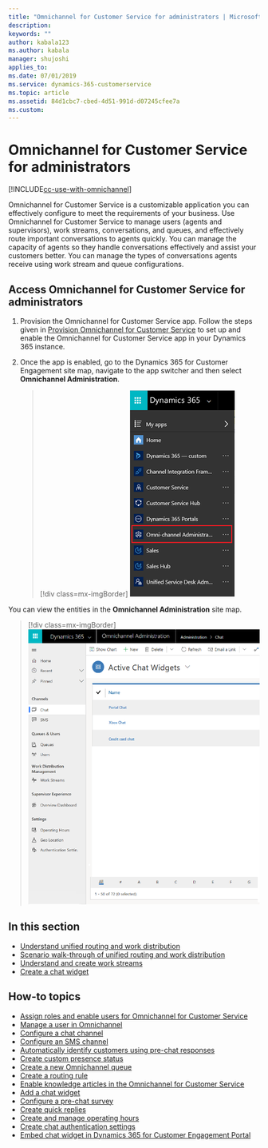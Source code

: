 ```yaml
---
title: "Omnichannel for Customer Service for administrators | MicrosoftDocs"
description: 
keywords: ""
author: kabala123
ms.author: kabala
manager: shujoshi
applies_to: 
ms.date: 07/01/2019
ms.service: dynamics-365-customerservice
ms.topic: article
ms.assetid: 84d1cbc7-cbed-4d51-991d-d07245cfee7a
ms.custom: 
---
```

# Omnichannel for Customer Service for administrators

[!INCLUDE[cc-use-with-omnichannel](../../includes/cc-use-with-omnichannel.md)]

Omnichannel for Customer Service is a customizable application you can effectively configure to meet the requirements of your business. Use Omnichannel for Customer Service to manage users (agents and supervisors), work streams, conversations, and queues, and effectively route important conversations to agents quickly. You can manage the capacity of agents so they handle conversations effectively and assist your customers better. You can manage the types of conversations agents receive using work stream and queue configurations.

## Access Omnichannel for Customer Service for administrators

1. Provision the Omnichannel for Customer Service app. Follow the steps given in [Provision Omnichannel for Customer Service](omnichannel-provision-license.md) to set up and enable the Omnichannel for Customer Service app in your Dynamics 365 instance.

2. Once the app is enabled, go to the Dynamics 365 for Customer Engagement site map, navigate to the app switcher and then select **Omnichannel Administration**.

    > [!div class=mx-imgBorder] 
    > ![App switcher](../media/app-switcher-oc.png)

You can view the entities in the **Omnichannel Administration** site map.

  > [!div class=mx-imgBorder] 
  > ![Omnichannel sitemap](../media/omni-channel-sitemap.png)

## In this section

- [Understand unified routing and work distribution](unified-routing-work-distribution.md)
- [Scenario walk-through of unified routing and work distribution](unified-routing-work-distribution.md#scenario-walk-through-of-unified-routing-and-work-distribution)
- [Understand and create work streams](work-streams-introduction.md)
- [Create a chat widget](set-up-chat-widget.md)

## How-to topics
- [Assign roles and enable users for Omnichannel for Customer Service](add-users-assign-roles.md)
- [Manage a user in Omnichannel](users-user-profiles.md#manage-a-user-in-omnichannel)<br>
- [Configure a chat channel](set-up-chat-widget.md) </br>
- [Configure an SMS channel](configure-sms-channel.md) </br>
- [Automatically identify customers using pre-chat responses](record-identification-rule.md)<br>
- [Create custom presence status](presence-custom-presence.md#create-custom-presence-status)<br>
- [Create a new Omnichannel queue](queues-omnichannel.md#create-a-new-queue)<br>
- [Create a routing rule](routing-rules.md#create-a-routing-rule)<br>
- [Enable knowledge articles in the Omnichannel for Customer Service](knowledge-management-oc.md) </br>
- [Add a chat widget](add-chat-widget.md)<br>
- [Configure a pre-chat survey](configure-pre-chat-survey.md)<br>
- [Create quick replies](create-quick-replies.md)<br>
- [Create and manage operating hours](create-operating-hours.md)<br>
- [Create chat authentication settings](create-chat-auth-settings.md)<br>
- [Embed chat widget in Dynamics 365 for Customer Engagement Portal](embed-chat-widget-portal.md)
